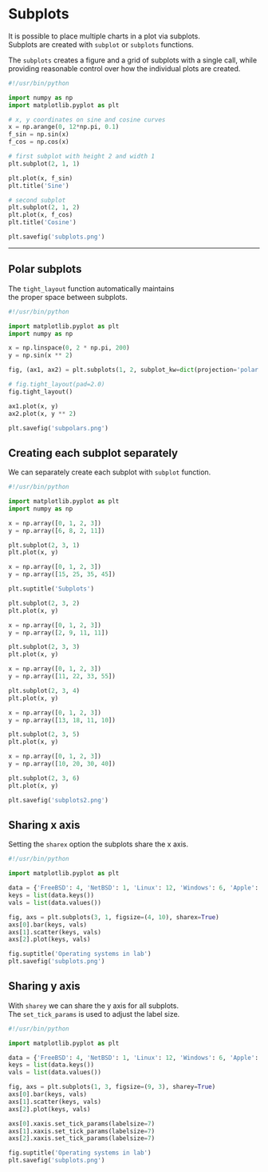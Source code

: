 # Subplots 

It is possible to place multiple charts in a plot via subplots.  
Subplots are created with `subplot` or `subplots` functions.   

The `subplots` creates a figure and a grid of subplots with a single call, 
while providing reasonable control over how the individual plots are created. 

```python
#!/usr/bin/python

import numpy as np
import matplotlib.pyplot as plt

# x, y coordinates on sine and cosine curves
x = np.arange(0, 12*np.pi, 0.1)
f_sin = np.sin(x)
f_cos = np.cos(x)

# first subplot with height 2 and width 1
plt.subplot(2, 1, 1)

plt.plot(x, f_sin)
plt.title('Sine')

# second subplot
plt.subplot(2, 1, 2)
plt.plot(x, f_cos)
plt.title('Cosine')

plt.savefig('subplots.png')
```

---

## Polar subplots 

The `tight_layout` function automatically maintains  
the proper space between subplots.

```python
#!/usr/bin/python

import matplotlib.pyplot as plt
import numpy as np

x = np.linspace(0, 2 * np.pi, 200)
y = np.sin(x ** 2)

fig, (ax1, ax2) = plt.subplots(1, 2, subplot_kw=dict(projection='polar'))

# fig.tight_layout(pad=2.0)
fig.tight_layout()

ax1.plot(x, y)
ax2.plot(x, y ** 2)

plt.savefig('subpolars.png')
```



## Creating each subplot separately

We can separately create each subplot with `subplot` function.

```python
#!/usr/bin/python

import matplotlib.pyplot as plt
import numpy as np

x = np.array([0, 1, 2, 3])
y = np.array([6, 8, 2, 11])

plt.subplot(2, 3, 1)
plt.plot(x, y)

x = np.array([0, 1, 2, 3])
y = np.array([15, 25, 35, 45])

plt.suptitle('Subplots')

plt.subplot(2, 3, 2)
plt.plot(x, y)

x = np.array([0, 1, 2, 3])
y = np.array([2, 9, 11, 11])

plt.subplot(2, 3, 3)
plt.plot(x, y)

x = np.array([0, 1, 2, 3])
y = np.array([11, 22, 33, 55])

plt.subplot(2, 3, 4)
plt.plot(x, y)

x = np.array([0, 1, 2, 3])
y = np.array([13, 18, 11, 10])

plt.subplot(2, 3, 5)
plt.plot(x, y)

x = np.array([0, 1, 2, 3])
y = np.array([10, 20, 30, 40])

plt.subplot(2, 3, 6)
plt.plot(x, y)

plt.savefig('subplots2.png')
```

## Sharing x axis

Setting the `sharex` option the subplots share the x axis. 

```python
#!/usr/bin/python

import matplotlib.pyplot as plt

data = {'FreeBSD': 4, 'NetBSD': 1, 'Linux': 12, 'Windows': 6, 'Apple': 2}
keys = list(data.keys())
vals = list(data.values())

fig, axs = plt.subplots(3, 1, figsize=(4, 10), sharex=True)
axs[0].bar(keys, vals)
axs[1].scatter(keys, vals)
axs[2].plot(keys, vals)

fig.suptitle('Operating systems in lab')
plt.savefig('subplots.png')
```

## Sharing y axis 

With `sharey` we can share the y axis for all subplots.  
The `set_tick_params` is used to adjust the label size.  

```python
#!/usr/bin/python

import matplotlib.pyplot as plt

data = {'FreeBSD': 4, 'NetBSD': 1, 'Linux': 12, 'Windows': 6, 'Apple': 2}
keys = list(data.keys())
vals = list(data.values())

fig, axs = plt.subplots(1, 3, figsize=(9, 3), sharey=True)
axs[0].bar(keys, vals)
axs[1].scatter(keys, vals)
axs[2].plot(keys, vals)

axs[0].xaxis.set_tick_params(labelsize=7)
axs[1].xaxis.set_tick_params(labelsize=7)
axs[2].xaxis.set_tick_params(labelsize=7)

fig.suptitle('Operating systems in lab')
plt.savefig('subplots.png')
```

